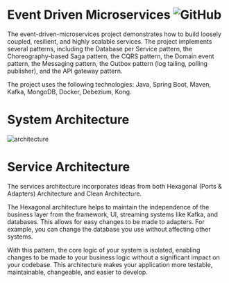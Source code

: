 # Event Driven Microservices <img alt="GitHub" src="https://img.shields.io/github/license/nickPaterakis/Booking-Microservices">
The event-driven-microservices project demonstrates how to build loosely coupled, resilient, and highly scalable services. The project implements several patterns, including the Database per Service pattern, the Choreography-based Saga pattern, the CQRS pattern, the Domain event pattern, the Messaging pattern, the Outbox pattern (log tailing, polling publisher), and the API gateway pattern.

The project uses the following technologies: Java, Spring Boot, Maven, Kafka, MongoDB, Docker, Debezium, Kong.
# System Architecture
![architecture](https://user-images.githubusercontent.com/36018286/221354604-b56cd893-d141-4bcb-9f1b-03a45e9950d5.png)

# Service Architecture
The services architecture incorporates ideas from both Hexagonal (Ports & Adapters) Architecture and Clean Architecture.

The Hexagonal architecture helps to maintain the independence of the business layer from the framework, UI, streaming systems like Kafka, and databases. This allows for easy changes to be made to adapters. For example, you can change the database you use without affecting other systems.

With this pattern, the core logic of your system is isolated, enabling changes to be made to your business logic without a significant impact on your codebase. This architecture makes your application more testable, maintainable, changeable, and easier to develop.
